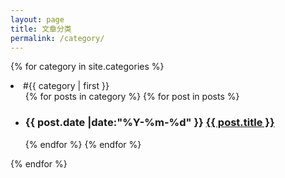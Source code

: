 ```yaml
---
layout: page
title: 文章分类
permalink: /category/
---
```


{% for category in site.categories %}
  <li class="category">#{{ category | first }}
    <ul class="category-item">
    {% for posts in category %}
      {% for post in posts %}
        <li>
            <h3 class="category-list-post-title">
                <time class="category-list-post-time">{{ post.date |date:"%Y-%m-%d" }}</time> <a href="{{ site.baseurl }}{{ post.url }}">{{ post.title }}</a> 
            </h3>
        </li>
      {% endfor %}
    {% endfor %}
    </ul>
  </li>
{% endfor %}